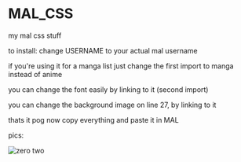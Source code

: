 # MAL_CSS
my mal css stuff


to install: change USERNAME to your actual mal username

if you're using it for a manga list just change the first import to manga instead of anime

you can change the font easily by linking to it (second import)

you can change the background image on line 27, by linking to it

thats it pog now copy everything and paste it in MAL


pics:


![zero two](https://i.imgur.com/HpXbeDl.png)
